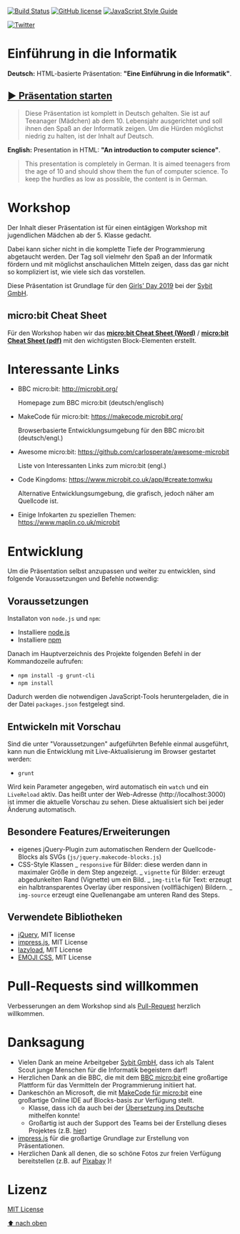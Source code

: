 [![Build Status](https://travis-ci.org/stritti/girlsday-einfuehrung-informatik.svg?branch=master)](https://travis-ci.org/stritti/girlsday-einfuehrung-informatik)
[![GitHub license](https://img.shields.io/github/license/stritti/girlsday-einfuehrung-informatik.svg)](https://github.com/stritti/girlsday-einfuehrung-informatik/blob/master/LICENSE)
[![JavaScript Style Guide](https://img.shields.io/badge/code_style-standard-brightgreen.svg)](https://standardjs.com)

[![Twitter](https://img.shields.io/twitter/url/https/github.com/stritti/girlsday-einfuehrung-informatik.svg?style=social)](https://twitter.com/intent/tweet?text=Wow:&url=https%3A%2F%2Fgithub.com%2Fstritti%2Fgirlsday-einfuehrung-informatik)

# Einführung in die Informatik

**Deutsch:** HTML-basierte Präsentation: **"Eine Einführung in die Informatik"**.

## [▶ Präsentation starten](https://stritti.github.io/girlsday-einfuehrung-informatik)

> Diese Präsentation ist komplett in Deutsch gehalten. Sie ist auf Teeanager (Mädchen) ab dem 10. Lebensjahr ausgerichtet und soll ihnen den Spaß an der Informatik zeigen. Um die Hürden möglichst niedrig zu halten, ist der Inhalt auf Deutsch.

**English:** Presentation in HTML: **"An introduction to computer science"**.

> This presentation is completely in German. It is aimed teenagers from the age of 10 and should show them the fun of computer science. To keep the hurdles as low as possible, the content is in German.

# Workshop

Der Inhalt dieser Präsentation ist für einen eintägigen Workshop mit jugendlichen Mädchen ab der 5. Klasse gedacht.

Dabei kann sicher nicht in die komplette Tiefe der Programmierung abgetaucht werden. Der Tag soll vielmehr den
Spaß an der Informatik fördern und mit möglichst anschaulichen Mitteln zeigen, dass das gar nicht so
kompliziert ist, wie viele sich das vorstellen.

Diese Präsentation ist Grundlage für den [Girls' Day 2019](https://www.girls-day.de/) bei der [Sybit GmbH](https://www.sybit.de).

## micro:bit Cheat Sheet

Für den Workshop haben wir das **[micro:bit Cheat Sheet (Word)](./docs/microbit-cheat-sheet.docx)** / **[micro:bit Cheat Sheet (pdf)](./docs/microbit-cheat-sheet.pdf)** mit den wichtigsten Block-Elementen erstellt.

# Interessante Links

- BBC micro:bit: http://microbit.org/

  Homepage zum BBC micro:bit (deutsch/englisch)

- MakeCode für micro:bit: https://makecode.microbit.org/

  Browserbasierte Entwicklungsumgebung für den BBC micro:bit (deutsch/engl.)

- Awesome micro:bit: https://github.com/carlosperate/awesome-microbit

  Liste von Interessanten Links zum micro:bit (engl.)

- Code Kingdoms: https://www.microbit.co.uk/app/#create:tomwku

  Alternative Entwicklungsumgebung, die grafisch, jedoch näher am Quellcode ist.

- Einige Infokarten zu speziellen Themen: https://www.maplin.co.uk/microbit

# Entwicklung

Um die Präsentation selbst anzupassen und weiter zu entwicklen, sind folgende Voraussetzungen und Befehle notwendig:

## Voraussetzungen

Installaton von `node.js` und `npm`:

- Installiere [node.js](https://nodejs.org/de/)
- Installiere [npm](https://www.npmjs.com/get-npm)

Danach im Hauptverzeichnis des Projekte folgenden Befehl in der Kommandozeile aufrufen:

- `npm install -g grunt-cli`
- `npm install`

Dadurch werden die notwendigen JavaScript-Tools heruntergeladen, die in der Datei `packages.json` festgelegt sind.

## Entwickeln mit Vorschau

Sind die unter "Voraussetzungen" aufgeführten Befehle einmal ausgeführt, kann nun die Entwicklung mit Live-Aktualisierung im Browser gestartet werden:

- `grunt`

Wird kein Parameter angegeben, wird automatisch ein `watch` und ein `LiveReload` aktiv. Das heißt unter der Web-Adresse (http://localhost:3000) ist immer die aktuelle Vorschau zu sehen. Diese aktualisiert sich bei jeder Änderung automatisch.

## Besondere Features/Erweiterungen

- eigenes jQuery-Plugin zum automatischen Rendern der Quellcode-Blocks als SVGs (`js/jquery.makecode-blocks.js`)
- CSS-Style Klassen
  _ `responsive` für Bilder: diese werden dann in maximaler Größe in dem Step angezeigt.
  _ `vignette` für Bilder: erzeugt abgedunkelten Rand (Vignette) um ein Bild.
  _ `ìmg-title` für Text: erzeugt ein halbtransparentes Overlay über responsiven (vollflächigen) Bildern.
  _ `img-source` erzeugt eine Quellenangabe am unteren Rand des Steps.

## Verwendete Bibliotheken

- [jQuery](https://jquery.com/), MIT license
- [impress.js](https://github.com/bartaz/impress.js), MIT License
- [lazyload](https://github.com/tuupola/jquery_lazyload), MIT License
- [EMOJI CSS](https://afeld.github.io/emoji-css/), MIT License

# Pull-Requests sind willkommen

Verbesserungen an dem Workshop sind als [Pull-Request](https://github.com/stritti/girlsday-einfuehrung-informatik/pulls) herzlich willkommen.

# Danksagung

- Vielen Dank an meine Arbeitgeber [Sybit GmbH](https://www.sybit.de), dass ich als Talent Scout junge Menschen für die Informatik begeistern darf!
- Herzlichen Dank an die BBC, die mit dem [BBC micro:bit](http://microbit.org/) eine großartige Plattform für das Vermitteln der Programmierung initiiert hat.
- Dankeschön an Microsoft, die mit [MakeCode für micro:bit](https://makecode.microbit.org/) eine großartige Online IDE auf Blocks-basis zur Verfügung stellt.
  - Klasse, dass ich da auch bei der [Übersetzung ins Deutsche](https://makecode.com/translate) mithelfen konnte!
  - Großartig ist auch der Support des Teams bei der Erstellung dieses Projektes (z.B. [hier](https://github.com/Microsoft/pxt-microbit/issues/623))
- [impress.js](http://github.com/bartaz/impress.js) für die großartige Grundlage zur Erstellung von Präsentationen.
- Herzlichen Dank all denen, die so schöne Fotos zur freien Verfügung bereitstellen (z.B. auf [Pixabay](https://pixabay.com) )!

# Lizenz

[MIT License](LICENSE)

[⬆ nach oben](#einführung-in-die-informatik)
